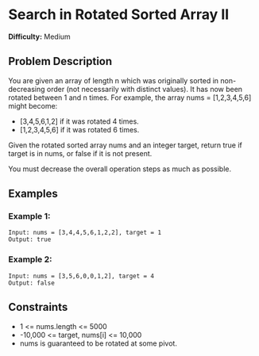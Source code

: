 # Search in Rotated Sorted Array II

**Difficulty:** Medium

## Problem Description

You are given an array of length n which was originally sorted in non-decreasing order (not necessarily with distinct values). It has now been rotated between 1 and n times. For example, the array nums = [1,2,3,4,5,6] might become:

- [3,4,5,6,1,2] if it was rotated 4 times.
- [1,2,3,4,5,6] if it was rotated 6 times.

Given the rotated sorted array nums and an integer target, return true if target is in nums, or false if it is not present.

You must decrease the overall operation steps as much as possible.

## Examples

### Example 1:
```
Input: nums = [3,4,4,5,6,1,2,2], target = 1
Output: true
```

### Example 2:
```
Input: nums = [3,5,6,0,0,1,2], target = 4
Output: false
```

## Constraints

- 1 <= nums.length <= 5000
- -10,000 <= target, nums[i] <= 10,000
- nums is guaranteed to be rotated at some pivot.